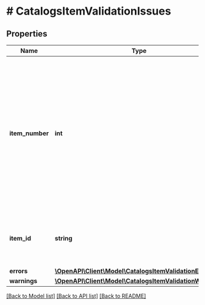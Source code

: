 # # CatalogsItemValidationIssues

## Properties

Name | Type | Description | Notes
------------ | ------------- | ------------- | -------------
**item_number** | **int** | Item number based on order of appearance in the Catalogs Feed. For example, &#39;0&#39; refers to first item found in a feed that was downloaded from a &#39;location&#39; specified during feed creation. |
**item_id** | **string** | The merchant-created unique ID that represents the product. |
**errors** | [**\OpenAPI\Client\Model\CatalogsItemValidationErrors**](CatalogsItemValidationErrors.md) |  |
**warnings** | [**\OpenAPI\Client\Model\CatalogsItemValidationWarnings**](CatalogsItemValidationWarnings.md) |  |

[[Back to Model list]](../../README.md#models) [[Back to API list]](../../README.md#endpoints) [[Back to README]](../../README.md)
